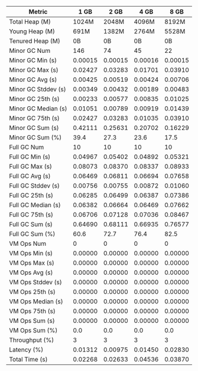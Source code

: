 | Metric | 1 GB | 2 GB | 4 GB | 8 GB |
|------|----|----|----|----|
| Total Heap (M) | 1024M | 2048M | 4096M | 8192M |
| Young Heap (M) | 691M | 1382M | 2764M | 5528M |
| Tenured Heap (M) | 0B | 0B | 0B | 0B |
| Minor GC Num | 146 | 74 | 45 | 22 |
| Minor GC Min (s) | 0.00015 | 0.00015 | 0.00016 | 0.00015 |
| Minor GC Max (s) | 0.02427 | 0.03283 | 0.01701 | 0.03910 |
| Minor GC Avg (s) | 0.00425 | 0.00519 | 0.00424 | 0.00706 |
| Minor GC Stddev (s) | 0.00349 | 0.00432 | 0.00189 | 0.00483 |
| Minor GC 25th (s) | 0.00233 | 0.00577 | 0.00835 | 0.01025 |
| Minor GC Median (s) | 0.01051 | 0.00789 | 0.00919 | 0.01439 |
| Minor GC 75th (s) | 0.02427 | 0.03283 | 0.01035 | 0.03910 |
| Minor GC Sum (s) | 0.42111 | 0.25631 | 0.20702 | 0.16229 |
| Minor GC Sum (%) | 39.4 | 27.3 | 23.6 | 17.5 |
| Full GC Num | 10 | 10 | 10 | 10 |
| Full GC Min (s) | 0.04967 | 0.05402 | 0.04892 | 0.05321 |
| Full GC Max (s) | 0.08073 | 0.08370 | 0.08337 | 0.08933 |
| Full GC Avg (s) | 0.06469 | 0.06811 | 0.06694 | 0.07658 |
| Full GC Stddev (s) | 0.00756 | 0.00755 | 0.00872 | 0.01060 |
| Full GC 25th (s) | 0.06285 | 0.06499 | 0.06387 | 0.07386 |
| Full GC Median (s) | 0.06382 | 0.06664 | 0.06469 | 0.07662 |
| Full GC 75th (s) | 0.06706 | 0.07128 | 0.07036 | 0.08467 |
| Full GC Sum (s) | 0.64690 | 0.68111 | 0.66935 | 0.76577 |
| Full GC Sum (%) | 60.6 | 72.7 | 76.4 | 82.5 |
| VM Ops Num | 0 | 0 | 0 | 0 |
| VM Ops Min (s) | 0.00000 | 0.00000 | 0.00000 | 0.00000 |
| VM Ops Max (s) | 0.00000 | 0.00000 | 0.00000 | 0.00000 |
| VM Ops Avg (s) | 0.00000 | 0.00000 | 0.00000 | 0.00000 |
| VM Ops Stddev (s) | 0.00000 | 0.00000 | 0.00000 | 0.00000 |
| VM Ops 25th (s) | 0.00000 | 0.00000 | 0.00000 | 0.00000 |
| VM Ops Median (s) | 0.00000 | 0.00000 | 0.00000 | 0.00000 |
| VM Ops 75th (s) | 0.00000 | 0.00000 | 0.00000 | 0.00000 |
| VM Ops Sum (s) | 0.00000 | 0.00000 | 0.00000 | 0.00000 |
| VM Ops Sum (%) | 0.0 | 0.0 | 0.0 | 0.0 |
| Throughput (%) | 3 | 3 | 3 | 3 |
| Latency (%) | 0.01312 | 0.00975 | 0.01450 | 0.02830 |
| Total Time (s) | 0.02268 | 0.02633 | 0.04536 | 0.03870 |
